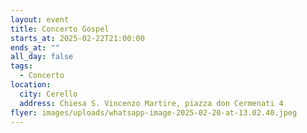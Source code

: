 ```yaml
---
layout: event
title: Concerto Gospel
starts_at: 2025-02-22T21:00:00
ends_at: ""
all_day: false
tags:
  - Concerto
location:
  city: Cerello
  address: Chiesa S. Vincenzo Martire, piazza don Cermenati 4
flyer: images/uploads/whatsapp-image-2025-02-20-at-13.02.40.jpeg
---
```

